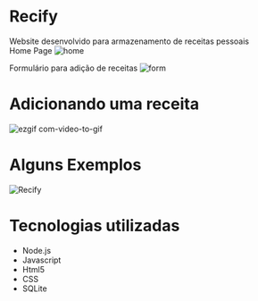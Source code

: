 # Recify

Website desenvolvido para armazenamento de receitas pessoais <br/>
Home Page
![home](https://user-images.githubusercontent.com/47614825/84700424-82ba7880-af29-11ea-9857-a200378c7678.png)

Formulário para adição de receitas
![form](https://user-images.githubusercontent.com/47614825/84700624-df1d9800-af29-11ea-924e-59fa3cdb7db1.png)

# Adicionando uma receita
![ezgif com-video-to-gif](https://user-images.githubusercontent.com/47614825/84702512-23f6fe00-af2d-11ea-9dbc-16077cfc9bb8.gif)

# Alguns Exemplos
![Recify](https://user-images.githubusercontent.com/47614825/84702630-54d73300-af2d-11ea-83ae-e7d25398952f.gif)

# Tecnologias utilizadas 
- Node.js
- Javascript
- Html5
- CSS
- SQLite

